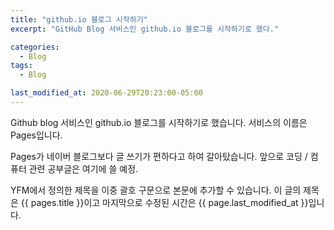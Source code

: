 ```yaml
---
title: "github.io 블로그 시작하기"
excerpt: "GitHub Blog 서비스인 github.io 블로그를 시작하기로 했다."

categories:
  - Blog
tags:
  - Blog

last_modified_at: 2020-06-29T20:23:00-05:00
---
```


Github blog 서비스인 github.io 블로그를 시작하기로 했습니다. 서비스의 이름은 Pages입니다.

Pages가 네이버 블로그보다 글 쓰기가 편하다고 하여 갈아탔습니다. 앞으로 코딩 / 컴퓨터 관련 공부글은 여기에 쓸 예정.

YFM에서 정의한 제목을 이중 괄호 구문으로 본문에 추가할 수 있습니다. 이 글의 제목은 {{ pages.title }}이고 마지막으로 수정된 시간은 {{ page.last_modified_at }}입니다.
